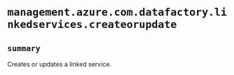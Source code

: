 # `management.azure.com.datafactory.linkedservices.createorupdate`

## `summary`
Creates or updates a linked service.


